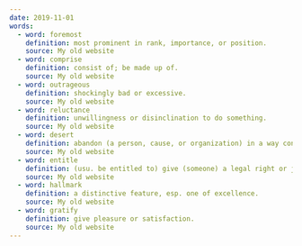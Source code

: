 ```yaml
---
date: 2019-11-01
words:
  - word: foremost
    definition: most prominent in rank, importance, or position.
    source: My old website
  - word: comprise
    definition: consist of; be made up of.
    source: My old website
  - word: outrageous
    definition: shockingly bad or excessive.
    source: My old website
  - word: reluctance
    definition: unwillingness or disinclination to do something.
    source: My old website
  - word: desert
    definition: abandon (a person, cause, or organization) in a way considered disloyal or treacherous.
    source: My old website
  - word: entitle
    definition: (usu. be entitled to) give (someone) a legal right or just claim to receive or do something.
    source: My old website
  - word: hallmark
    definition: a distinctive feature, esp. one of excellence.
    source: My old website
  - word: gratify
    definition: give pleasure or satisfaction.
    source: My old website
---
```

